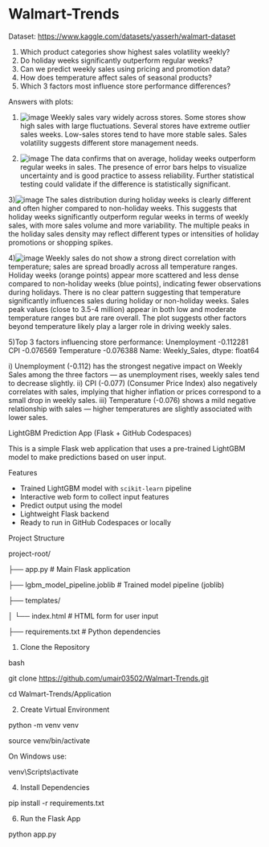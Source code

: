 # Walmart-Trends
Dataset: https://www.kaggle.com/datasets/yasserh/walmart-dataset
1) Which product categories show highest sales volatility weekly?
2) Do holiday weeks significantly outperform regular weeks?
3)  Can we predict weekly sales using pricing and promotion data?
4)   How does temperature affect sales of seasonal products?
5)   Which 3 factors most influence store performance differences?

Answers with plots:
1) ![image](https://github.com/user-attachments/assets/9a12b5c7-068b-4e41-b429-a8de32afe7ef)
Weekly sales vary widely across stores.
Some stores show high sales with large fluctuations.
Several stores have extreme outlier sales weeks.
Low-sales stores tend to have more stable sales.
Sales volatility suggests different store management needs.

2) ![image](https://github.com/user-attachments/assets/2962d340-e1a6-49cf-a61e-142f4818acf4)
The data confirms that on average, holiday weeks outperform regular weeks in sales.
The presence of error bars helps to visualize uncertainty and is good practice to assess reliability.
Further statistical testing could validate if the difference is statistically significant.

3)![image](https://github.com/user-attachments/assets/f0c6252b-fa19-4207-801d-182ba772487c)
The sales distribution during holiday weeks is clearly different and often higher compared to non-holiday weeks.
This suggests that holiday weeks significantly outperform regular weeks in terms of weekly sales, with more sales volume and more variability.
The multiple peaks in the holiday sales density may reflect different types or intensities of holiday promotions or shopping spikes.

4)![image](https://github.com/user-attachments/assets/6d954d35-facc-4b53-af73-3ef646bd60bf)
Weekly sales do not show a strong direct correlation with temperature; sales are spread broadly across all temperature ranges.
Holiday weeks (orange points) appear more scattered and less dense compared to non-holiday weeks (blue points), indicating fewer observations during holidays.
There is no clear pattern suggesting that temperature significantly influences sales during holiday or non-holiday weeks.
Sales peak values (close to 3.5-4 million) appear in both low and moderate temperature ranges but are rare overall.
The plot suggests other factors beyond temperature likely play a larger role in driving weekly sales.


5)Top 3 factors influencing store performance:
 Unemployment   -0.112281
 CPI            -0.076569
 Temperature    -0.076388
 Name: Weekly_Sales, dtype: float64
 
i) Unemployment (-0.112) has the strongest negative impact on Weekly Sales among the three factors — as unemployment rises, weekly sales tend to decrease slightly.
ii) CPI (-0.077) (Consumer Price Index) also negatively correlates with sales, implying that higher inflation or prices correspond to a small drop in weekly sales.
iii) Temperature (-0.076) shows a mild negative relationship with sales — higher temperatures are slightly associated with lower sales.




LightGBM Prediction App (Flask + GitHub Codespaces)

This is a simple Flask web application that uses a pre-trained LightGBM model to make predictions based on user input.

Features

- Trained LightGBM model with `scikit-learn` pipeline
- Interactive web form to collect input features
- Predict output using the model
- Lightweight Flask backend
- Ready to run in GitHub Codespaces or locally

Project Structure

project-root/

├── app.py # Main Flask application

├── lgbm_model_pipeline.joblib # Trained model pipeline (joblib)

├── templates/

│ └── index.html # HTML form for user input

├── requirements.txt # Python dependencies

1. Clone the Repository 

bash

git clone https://github.com/umair03502/Walmart-Trends.git

cd Walmart-Trends/Application

2. Create Virtual Environment
   
python -m venv venv

source venv/bin/activate

On Windows use:

venv\Scripts\activate

4. Install Dependencies
   
pip install -r requirements.txt

6. Run the Flask App
   
python app.py





